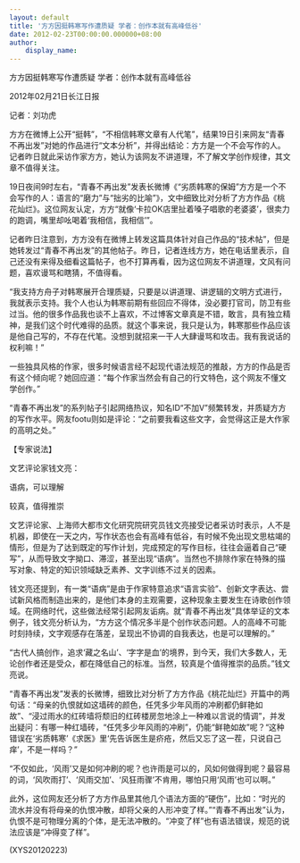 ```yaml
---
layout: default
title: '方方因挺韩寒写作遭质疑 学者：创作本就有高峰低谷'
date: 2012-02-23T00:00:00.000000+08:00
author:
    display_name: 
---
```


方方因挺韩寒写作遭质疑 学者：创作本就有高峰低谷

2012年02月21日长江日报

记者：刘功虎

方方在微博上公开“挺韩”，“不相信韩寒文章有人代笔”，结果19日引来网友“青春不再出发”对她的作品进行“文本分析”，并得出结论：方方是一个不会写作的人。记者昨日就此采访作家方方，她认为该网友不讲道理，不了解文学创作规律，其文章不值得关注。

19日夜间9时左右，“青春不再出发”发表长微博《“劣质韩寒的保姆”方方是一个不会写作的人：语言的“磨力”与“拙劣的比喻”》，文中细致比对分析了方方作品《桃花灿烂》。这位网友认定，方方“就像‘卡拉OK店里扯着嗓子唱歌的老婆婆’，很卖力的跑调，嘴里却吆喝着‘我相信，我相信’”。

记者昨日注意到，方方没有在微博上转发这篇具体针对自己作品的“技术帖”，但是她转发过“青春不再出发”的其他帖子。昨日，记者连线方方，她在电话里表示，自己还没有来得及细看这篇帖子，也不打算再看，因为这位网友不讲道理，文风有问题，喜欢谩骂和瞎猜，不值得看。

“我支持方舟子对韩寒展开合理质疑，只要是以讲道理、讲逻辑的文明方式进行，我就表示支持。我个人也认为韩寒前期有些回应不得体，没必要打官司，防卫有些过当。他的很多作品我也谈不上喜欢，不过博客文章真是不错，敢言，具有独立精神，是我们这个时代难得的品质。就这个事来说，我只是认为，韩寒那些作品应该是他自己写的，不存在代笔。没想到就招来一干人大肆谩骂和攻击。我有我说话的权利嘛！”

一些独具风格的作家，很多时候语言经不起现代语法规范的推敲，方方的作品是否有这个倾向呢？她回应道：“每个作家当然会有自己的行文特色，这个网友不懂文学创作。”

“青春不再出发”的系列帖子引起网络热议，知名ID“不加V”频繁转发，并质疑方方的写作水平。网友footu则如是评论：“之前要我看这些文字，会觉得这正是大作家的高明之处。”

【专家说法】

文艺评论家钱文亮：

语病，可以理解

较真，值得推崇

文艺评论家、上海师大都市文化研究院研究员钱文亮接受记者采访时表示，人不是机器，即使在一天之内，写作状态也会有高峰有低谷，有时候不免出现文思枯竭的情形，但是为了达到既定的写作计划，完成预定的写作目标，往往会逼着自己“硬写”，从而导致文字拗口、滞涩，甚至出现“语病”。当然也不排除作家在特殊的描写对象、特定的知识领域缺乏素养、文字训练不过关的因素。

钱文亮还提到，有一类“语病”是由于作家特意追求“语言实验”、创新文字表达、尝试新风格而制造出来的，是他们本身的主观需要，这种现象主要发生在诗歌创作领域。在网络时代，这些做法经常引起网友诟病。就“青春不再出发”具体举证的文本例子，钱文亮分析认为，“方方这个情况多半是个创作状态问题。人的高峰不可能时刻持续，文字观感存在落差，呈现出不协调的自我表达，也是可以理解的。”

“古代人搞创作，追求‘藏之名山’、‘字字是血’的境界，到今天，我们大多数人，无论创作者还是受众，都在降低自己的标准。当然，较真是个值得推崇的品质。”钱文亮说。

“青春不再出发”发表的长微博，细致比对分析了方方作品《桃花灿烂》开篇中的两句话：“母亲的仇恨就如这墙砖的颜色，任凭多少年风雨的冲刷都仍鲜艳如故”、“浸过雨水的红砖墙将颓旧的红砖楼房忽地涂上一种难以言说的情调”，并发出疑问：有哪一种红墙砖，“任凭多少年风雨的冲刷”，仍能“鲜艳如故”呢？“这种错误在‘劣质韩寒’《求医》里‘先告诉医生是疥疮，然后又忘了这一茬，只说自己痒’，不是一样吗？”

“不仅如此，‘风雨’又是如何冲刷的呢？也许雨是可以的，风如何做得到呢？最容易的词，‘风吹雨打’、‘风雨交加’、‘风狂雨骤’不肯用，哪怕只用‘风雨’也可以啊。”

此外，这位网友还分析了方方作品里其他几个语法方面的“硬伤”，比如：“时光的流水并没有将母亲的仇恨冲散，却将父亲的人形冲变了样。”“青春不再出发”认为，仇恨不是可物理分离的个体，是无法冲散的。“冲变了样”也有语法错误，规范的说法应该是“冲得变了样”。

(XYS20120223)

